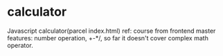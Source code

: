 # calculator
Javascript calculator(parcel index.html)
ref: course from frontend master
features: number operation, +-*/, so far it doesn't cover complex math operator. 
